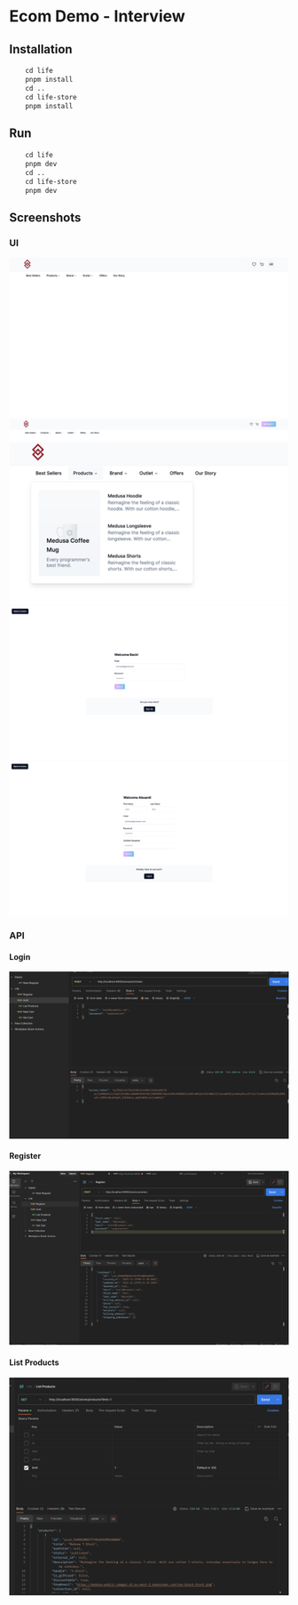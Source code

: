 # Ecom Demo - Interview

## Installation

```
    cd life
    pnpm install
    cd ..
    cd life-store
    pnpm install
```

## Run

```
    cd life
    pnpm dev
    cd ..
    cd life-store
    pnpm dev
```

## Screenshots

### UI

![UI](./screenshots/ui.png)
![UI](./screenshots/ui2.png)
![nav](./screenshots/nav.png)
![sign in](./screenshots/login_ui.png)
![sign up](./screenshots/signup_ui.png)

### API

#### Login

![Login](./screenshots/login.png)

#### Register

![Register](./screenshots/register.png)

#### List Products

![List Products](./screenshots/list_products.png)

